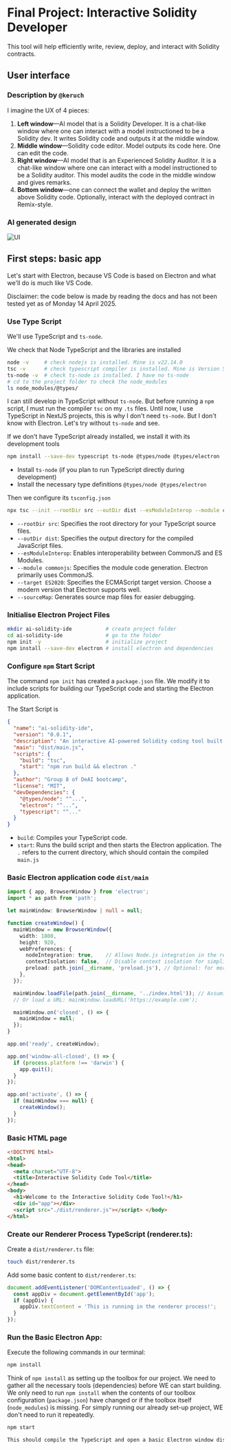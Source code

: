 # Final Project: Interactive Solidity Developer

This tool will help efficiently write, review, deploy, and interact with Solidity contracts. 
## User interface
### Description by `@keruch`
I imagine the UX of 4 pieces:

1. **Left window**—AI model that is a Solidity Developer. It is a chat-like window where one can interact with a model instructioned to be a Solidity dev. It writes Solidity code and outputs it at the middle window.
2. **Middle window**—Solidity code editor. Model outputs its code here. One can edit the code.
3. **Right window**—AI model that is an Experienced Solidity Auditor. It is a chat-like window where one can interact with a model instructioned to be a Solidity auditor. This model audits the code in the middle window and gives remarks.
4. **Bottom window**—one can connect the wallet and deploy the written above Solidity code. Optionally, interact with the deployed contract in Remix-style.

### AI generated design
![UI](./images/chatgpt_image_apr_13_2025_10_51_03_pm.png)

## First steps: basic app
Let's start with Electron, because VS Code is based on Electron and what we'll do is much like VS Code.

Disclaimer: the code below is made by reading the docs and has not been tested yet as of Monday 14 April 2025.
### Use Type Script
We'll use TypeScript and `ts-node`. 

We check that Node TypeScript and the libraries are installed
``` bash
node -v     # check nodejs is installed. Mine is v22.14.0
tsc -v      # check typescript compiler is installed. Mine is Version 5.6.3
ts-node -v  # check ts-node is installed. I have no ts-node
# cd to the project folder to check the node_modules
ls node_modules/@types/
```
I can still develop in TypeScript without `ts-node`. But before running a `npm` script, I must run the compiler `tsc` on my `.ts` files.
Until now, I use TypeScript in NextJS projects, this is why I don't need `ts-node`. But I don't know with Electron. Let's try without `ts-node` and see.

If we don't have TypeScript already installed, we install it with its development tools
``` bash
npm install --save-dev typescript ts-node @types/node @types/electron
```
- Install `ts-node` (if you plan to run TypeScript directly during development)
- Install the necessary type definitions `@types/node @types/electron`


Then we configure its `tsconfig.json`
``` bash
npx tsc --init --rootDir src --outDir dist --esModuleInterop --module commonjs --target ES2020 --sourceMap
```
- `--rootDir src`: Specifies the root directory for your TypeScript source files.
- `--outDir dist`: Specifies the output directory for the compiled JavaScript files.
- `--esModuleInterop`: Enables interoperability between CommonJS and ES Modules.
- `--module commonjs`: Specifies the module code generation. Electron primarily uses CommonJS.
- `--target ES2020`: Specifies the ECMAScript target version. Choose a modern version that Electron supports well.
- `--sourceMap`: Generates source map files for easier debugging.


### Initialise Electron Project Files


``` bash
mkdir ai-solidity-ide           # create project folder
cd ai-solidity-ide              # go to the folder
npm init -y                     # initialize project
npm install --save-dev electron # install electron and dependencies
```

### Configure `npm` Start Script
The command `npm init` has created a `package.json` file. We modify it to include scripts for building our TypeScript code and starting the Electron application.

The Start Script is 
``` json
{
  "name": "ai-solidity-ide",
  "version": "0.0.1",
  "description": "An interactive AI-powered Solidity coding tool built with Electron and TypeScript",
  "main": "dist/main.js",
  "scripts": {
    "build": "tsc",
    "start": "npm run build && electron ."
  },
  "author": "Group 8 of DeAI bootcamp",
  "license": "MIT",
  "devDependencies": {
    "@types/node": "^...",
    "electron": "^...",
    "typescript": "^..."
  }
}
``` 
- `build`: Compiles your TypeScript code.
- `start`: Runs the build script and then starts the Electron application. The `.` refers to the current directory, which should contain the compiled `main.js`

### Basic Electron application code `dist/main`

``` TypeScript
import { app, BrowserWindow } from 'electron';
import * as path from 'path';

let mainWindow: BrowserWindow | null = null;

function createWindow() {
  mainWindow = new BrowserWindow({
    width: 1800,
    height: 920,
    webPreferences: {
      nodeIntegration: true,    // Allows Node.js integration in the renderer process (for now)
      contextIsolation: false,  // Disable context isolation for simplicity in this initial setup
      preload: path.join(__dirname, 'preload.js'), // Optional: for more secure context bridging
    },
  });

  mainWindow.loadFile(path.join(__dirname, '../index.html')); // Assuming your HTML is in the root
  // Or load a URL: mainWindow.loadURL('https://example.com');

  mainWindow.on('closed', () => {
    mainWindow = null;
  });
}

app.on('ready', createWindow);

app.on('window-all-closed', () => {
  if (process.platform !== 'darwin') {
    app.quit();
  }
});

app.on('activate', () => {
  if (mainWindow === null) {
    createWindow();
  }
});
```

### Basic HTML page
``` html
<!DOCTYPE html>
<html>
<head>
  <meta charset="UTF-8">
  <title>Interactive Solidity Code Tool</title>
</head>
<body>
  <h1>Welcome to the Interactive Solidity Code Tool!</h1>
  <div id="app"></div>
  <script src="./dist/renderer.js"></script> </body>
</html>
```

### Create our Renderer Process TypeScript (renderer.ts):

Create a `dist/renderer.ts` file:
``` Bash
touch dist/renderer.ts
``` 
Add some basic content to `dist/renderer.ts`:
``` TypeScript
document.addEventListener('DOMContentLoaded', () => {
  const appDiv = document.getElementById('app');
  if (appDiv) {
    appDiv.textContent = 'This is running in the renderer process!';
  }
});
``` 

### Run the Basic Electron App:

Execute the following commands in our terminal:
``` Bash
npm install 
``` 
Think of `npm install` as setting up the toolbox for our project. We need to gather all the necessary tools (dependencies) before WE can start building. We only need to run `npm install` when the contents of our toolbox configuration (`package.json`) have changed or if the toolbox itself (`node_modules`) is missing. For simply running our already set-up project, WE don't need to run it repeatedly.

``` Bash
npm start

This should compile the TypeScript and open a basic Electron window displaying "Welcome to the Interactive Solidity Code Tool!" and "This is running in the renderer process!".

